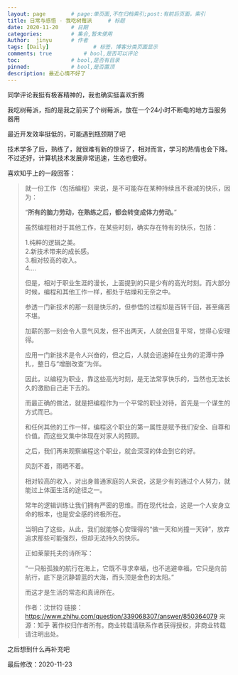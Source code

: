 ```yaml
---
layout: page        # page:单页面,不在归档索引;post:有前后页面，索引
title: 日常与感悟 - 我吃树莓派     # 标题
date: 2020-11-20    # 日期
categories:         # 集合,暂未使用
Author:  jinyu      # 作者
tags: [Daily]              # 标签，博客分类页面显示
comments: true          # bool,是否可以评论
toc:                # bool,是否有目录
pinned:             # bool,是否置顶
description: 最近心情不好了
---
```


同学评论我挺有极客精神的，我也确实挺喜欢折腾

我吃树莓派，指的是我之前买了个树莓派，放在一个24小时不断电的地方当服务器用

<!-- more -->

最近开发效率挺低的，可能遇到瓶颈期了吧

技术学多了后，熟练了，就很难有新的惊讶了，相对而言，学习的热情也会下降。不过还好，计算机技术发展非常迅速，生态也很好。

喜欢知乎上的一段回答：

> 就一份工作（包括编程）来说，是不可能存在某种持续且不衰减的快乐，因为：
>
> “**所有的脑力劳动，在熟练之后，都会转变成体力劳动。**”
>
> 虽然编程相对于其他工作，在某些时刻，确实存在特有的快乐，包括：
>
> 1.纯粹的逻辑之美。  
> 2.新技术带来的成长感。  
> 3.相对较高的收入。  
> 4.…  
>
> 但是，相对于职业生涯的漫长，上面提到的只是少有的高光时刻。而大部分时候，编程和其他工作一样，都处于枯燥和无奈之中。
>
> 参透一门新技术的那一刻是快乐的，但参悟的过程却是百转千回，甚至痛苦不堪。
>
> 加薪的那一刻会令人意气风发，但不出两天，人就会回复平常，觉得心安理得。
>
> 应用一门新技术是令人兴奋的，但之后，人就会迅速掉在业务的泥潭中挣扎，整日与“增删改查”为伴。
>
> 因此，以编程为职业，靠这些高光时刻，是无法常享快乐的，当然也无法长久的激励自己走下去的。
>
> 而最正确的做法，就是把编程作为一个平常的职业对待，首先是一个谋生的方式而已。
>
> 和任何其他的工作一样，编程这个职业的第一属性是赋予我们安全、自尊和价值。而这些又集中体现在对家人的照顾。
>
> 之后，我们再来观察编程这个职业，就会深深的体会到它的好。
>
> 风刮不着，雨晒不着。
>
> 相对较高的收入，对出身普通家庭的人来说，这是少有的通过个人努力，就能过上体面生活的途径之一。
>
> 常年的逻辑训练让我们拥有严密的思维。而在现代社会，这是一个人安身立命的根本，也是安全感的终极所在。
>
> 当明白了这些，从此，我们就能够心安理得的“做一天和尚撞一天钟”，放弃追求那些可能强烈，但却无法持久的快乐。
>
> 正如莱蒙托夫的诗所写：
>
> “一只船孤独的航行在海上，它既不寻求幸福，也不逃避幸福，它只是向前航行，底下是沉静碧蓝的大海，而头顶是金色的太阳。”
>
> 而这才是生活的常态和真谛所在。
>
> 作者：沈世钧
> 链接：https://www.zhihu.com/question/339068307/answer/850364079
> 来源：知乎
> 著作权归作者所有。商业转载请联系作者获得授权，非商业转载请注明出处。

之后想到什么再补充吧



最后修改：2020-11-23

